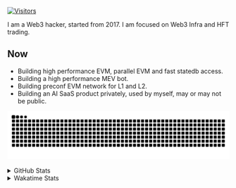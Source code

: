<!-- markdownlint-disable MD041 MD010 MD033 -->
[![Visitors](https://api.visitorbadge.io/api/daily?path=Akagi201%2FAkagi201&label=Visitors%20Today&countColor=%2337d67a)](https://visitorbadge.io/status?path=Akagi201%2FAkagi201)

I am a Web3 hacker, started from 2017. I am focused on Web3 Infra and HFT trading.

## Now

* Building high performance EVM, parallel EVM and fast statedb access.
* Building a high performance MEV bot.
* Building preconf EVM network for L1 and L2.
* Building an AI SaaS product privately, used by myself, may or may not be public.

[![github contribution grid snake animation](https://raw.githubusercontent.com/Akagi201/Akagi201/output/github-contribution-grid-snake.svg#gh-light-mode-only)](https://github.com/Akagi201)

<details>
<summary>GitHub Stats</summary>
  <a href="https://github.com/Akagi201"><img alt="Profile Detail" src="https://raw.githubusercontent.com/Akagi201/Akagi201/master/profile-summary-card-output/dracula/0-profile-details.svg" /></a>
  <a href="https://github.com/Akagi201"><img alt="Github Stats" src="https://raw.githubusercontent.com/Akagi201/Akagi201/master/profile-summary-card-output/dracula/3-stats.svg" /></a>
  <a href="https://github.com/Akagi201"><img alt="Lang By Commits" src="https://raw.githubusercontent.com/Akagi201/Akagi201/master/profile-summary-card-output/dracula/2-most-commit-language.svg" /></a>
</details>

<details>
<summary>Wakatime Stats</summary>
<br>

<!--START_SECTION:waka-->

```txt
From: 01 January 2025 - To: 08 January 2025

Total Time: 35 hrs 26 mins

Other              20 hrs 16 mins  ██████████████▒░░░░░░░░░░   57.21 %
Rust               9 hrs 19 mins   ██████▓░░░░░░░░░░░░░░░░░░   26.31 %
sh                 1 hr 29 mins    █░░░░░░░░░░░░░░░░░░░░░░░░   04.22 %
Markdown           50 mins         ▓░░░░░░░░░░░░░░░░░░░░░░░░   02.40 %
Python             46 mins         ▓░░░░░░░░░░░░░░░░░░░░░░░░   02.20 %
TOML               38 mins         ▒░░░░░░░░░░░░░░░░░░░░░░░░   01.82 %
XML                32 mins         ▒░░░░░░░░░░░░░░░░░░░░░░░░   01.55 %
TypeScript         22 mins         ▒░░░░░░░░░░░░░░░░░░░░░░░░   01.07 %
HTML               20 mins         ▒░░░░░░░░░░░░░░░░░░░░░░░░   00.98 %
Zig                19 mins         ▒░░░░░░░░░░░░░░░░░░░░░░░░   00.90 %
```

<!--END_SECTION:waka-->

</details>

